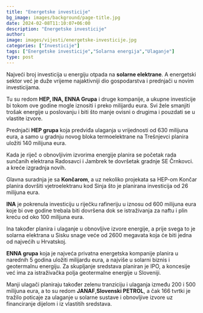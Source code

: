 ```yaml
---
title: "Energetske investicije"
bg_image: images/background/page-title.jpg
date: 2024-02-08T11:10:07+06:00
description: "Energetske investicije"
author: 
image: images/vijesti/energetske-investicije.jpg
categories: ["Investicije"]
tags: ["Energetske investicije","Solarna energija","Ulaganje"]
type: post
---
```

Najveći broj investicija u energiju otpada na **solarne elektrane**. A energetski sektor već je duže vrijeme najaktivniji dio gospodarstva i prednjači u novim investicijama.

Tu su redom **HEP, INA, ENNA Grupa** i druge kompanije, a ukupne investicije bi tokom ove godine mogle iznositi i preko milijardu eura. Svi žele smanjiti trošak energije u poslovanju i biti što manje ovisni o drugima i pouzdati se u vlastite izvore.

Prednjači **HEP grupa** koja predviđa ulaganja u vrijednosti od 630 milijuna eura, a samo u gradnju novog bloka termoelektrane na Trešnjevci planira uložiti 140 milijuna eura.

Kada je riječ o obnovljivim izvorima energije planira se početak rada sunčanih elektrana Radosavci i Jambrek te dovršetak gradnje SE Črnkovci. a kreće izgradnja novih.

Glavna suradnja je sa **Končarom**, a uz nekoliko projekata sa HEP-om Končar planira dovršiti vjetroelektranu kod Sinja što je planirana investicija od 26 milijuna eura.

**INA** je pokrenula investiciju u riječku rafineriju u iznosu od 600 milijuna eura koje bi ove godine trebala biti dovršena dok se istraživanja za naftu i plin kreću od oko 100 milijuna eura.

Ina također planira i ulaganje u obnovljive izvore energije, a prije svega to je solarna elektrana u Sisku snage veće od 2600 megavata koja će biti jedna od najvećih u Hrvatskoj.

**ENNA grupa** koja je najveća privatna energetska kompanije planira u narednih 5 godina uložiti milijardu eura, a najviše u solarni biznis i geotermalnu energiju. Za skupljanje sredstava planiran je IPO, a koncesije već ima za istraživačka polja geotermalne energije u Sloveniji.

Manji ulagači planiraju također zelenu tranziciju i ulaganja između 200 i 500 milijuna eura, a to su redom **JANAF**,**Slovenski PETROL**, a čak 166 tvrtki je tražilo poticaje za ulaganje u solarne sustave i obnovljive izvore uz financiranje dijelom i iz vlastitih sredstava.


